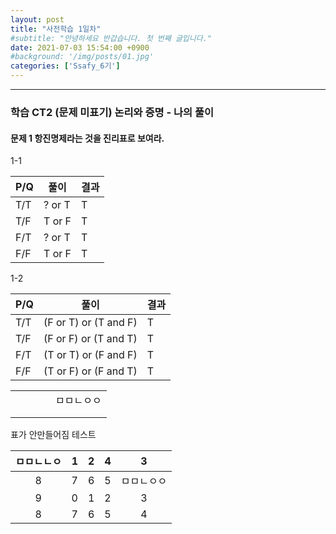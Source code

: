 ```yaml
---
layout: post
title: "사전학습 1일차"
#subtitle: "안녕하세요 반갑습니다. 첫 번째 글입니다."
date: 2021-07-03 15:54:00 +0900
#background: '/img/posts/01.jpg'
categories: ['Ssafy_6기']
---
```

___

### 학습 CT2 (문제 미표기) 논리와 증명 - 나의 풀이

#### 문제 1 항진명제라는 것을 진리표로 보여라.

1-1

|P/Q|풀이|결과|
|------|---|---|
|T/T|? or T|T|
|T/F|T or F|T|
|F/T|? or T|T|
|F/F|T or F|T|

1-2

|P/Q|풀이|결과|
|------|---|---|
|T/T|(F or T) or (T and F)|T|
|T/F|(F or F) or (T and T)|T|
|F/T|(T or T) or (F and F)|T|
|F/F|(T or F) or (F and T)|T|

|   |   |   |   |            |
|:-:|:-:|:-:|:-:|:----------:|
|   |   |   |   | ㅁㅁㄴㅇㅇ |
|   |   |   |   |            |
|   |   |   |   |            |

표가 안만들어짐 테스트

| ㅁㅁㄴㄴㅇ | 1 | 2 | 4 |      3     |
|:----------:|:-:|:-:|:-:|:----------:|
|      8     | 7 | 6 | 5 | ㅁㅁㄴㅇㅇ |
|      9     | 0 | 1 | 2 |      3     |
|      8     | 7 | 6 | 5 |      4     |